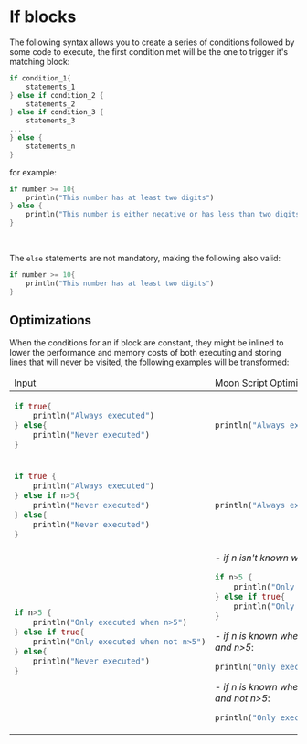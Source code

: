 # If blocks

The following syntax allows you to create a series of conditions followed by 
some code to execute, the first condition met will be the one to trigger it's
matching block:

````rust
if condition_1{
    statements_1
} else if condition_2 {
    statements_2
} else if condition_3 {
    statements_3
...
} else {
    statements_n
}
````

for example:

````rust
if number >= 10{
    println("This number has at least two digits")
} else {
    println("This number is either negative or has less than two digits")
}
````

<br>

The ``else`` statements are not mandatory, making the following also valid:

````rust
if number >= 10{
    println("This number has at least two digits")
}
````

## Optimizations

When the conditions for an if block are constant, they might be inlined to
lower the performance and memory costs of both executing and storing lines
that will never be visited, the following examples will be transformed:

<table>
<thead>
<td> Input </td> <td> Moon Script Optimization </td>
</thead>
<tr>
<td>

```rust
if true{
    println("Always executed")
} else{
    println("Never executed")
}
```

</td>
<td>

```rust
println("Always executed")
```

</td>
</tr>

<tr>
<td>

```rust
if true {
    println("Always executed")
} else if n>5{
    println("Never executed")
} else{
    println("Never executed")
}
```

</td>
<td>

```rust
println("Always executed")
```

</td>
</tr>

<tr>
<td>

```rust
if n>5 {
    println("Only executed when n>5")
} else if true{
    println("Only executed when not n>5")
} else{
    println("Never executed")
}
```

</td>
<td>
<i>- if n isn't known when compiling this script</i>:

```rust
if n>5 {
    println("Only executed when n>5")
} else if true{
    println("Only executed when not n>5")
}
```

<i>- if n is known when compiling this script and n>5</i>:

```rust
println("Only executed when n>5")
```

<i>- if n is known when compiling this script and not n>5</i>:

```rust
println("Only executed when not n>5")
```

</td>
</tr>
</table>
